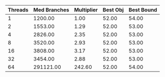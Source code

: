 |Threads | Med Branches | Multiplier | Best Obj | Best Bound |
| - | - | - | - | - |
|1|1200.00|1.00|52.00|54.00|
|2|1553.00|1.29|52.00|53.00|
|4|2826.00|2.35|52.00|53.00|
|8|3520.00|2.93|52.00|53.00|
|16|3808.00|3.17|52.00|53.00|
|32|3454.00|2.88|52.00|53.00|
|64|291121.00|242.60|52.00|54.00|
